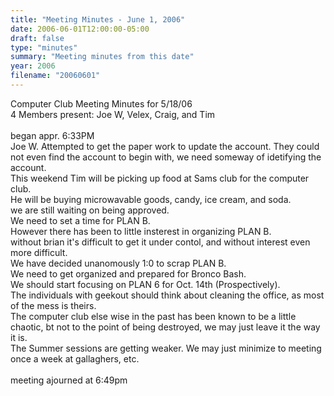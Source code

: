 ```yaml
---
title: "Meeting Minutes - June 1, 2006"
date: 2006-06-01T12:00:00-05:00
draft: false
type: "minutes"
summary: "Meeting minutes from this date"
year: 2006
filename: "20060601"
---
```


Computer Club Meeting Minutes for 5/18/06<br>
4 Members present: Joe W, Velex, Craig, and Tim<br>
<br>
began appr. 6:33PM<br>
Joe W. Attempted to get the paper work to update the account.  They could not even find the account to begin with, we need someway of idetifying the account.<br>
This weekend Tim will be picking up food at Sams club for the computer club.<br>He will be buying microwavable goods, candy, ice cream, and soda.<br>
we are still waiting on being approved.<br>
We need to set a time for PLAN B.<br>
However there has been to little insterest in organizing PLAN B.<br>
without brian it's difficult to get it under contol, and without interest
even more difficult.<br>
We have decided unanomously 1:0 to scrap PLAN B.<br>
We need to get organized and prepared for Bronco Bash.<br>
We should start focusing on PLAN 6 for Oct. 14th (Prospectively).<br>
The individuals with geekout should think about cleaning the office, as most of the mess is theirs.<br>
The computer club else wise in the past has been known to be a little chaotic, bt not to the point of being destroyed, we may just leave it the way it is.<br>
The Summer sessions are getting weaker. We may just minimize to meeting once a week at gallaghers, etc.<br>
<br>
meeting ajourned at 6:49pm<br>
<br>
